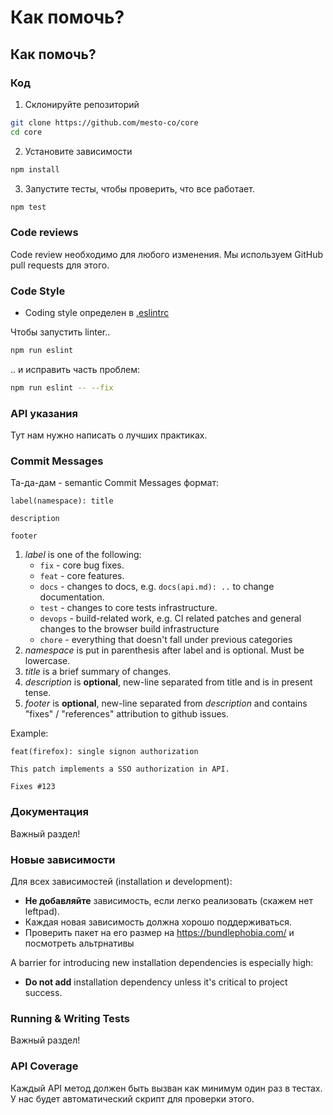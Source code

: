 # Как помочь?

## Как помочь?

### Код

1. Склонируйте репозиторий

```bash
git clone https://github.com/mesto-co/core
cd core
```

2. Установите зависимости

```bash
npm install
```

3. Запустите тесты, чтобы проверить, что все работает.

```bash
npm test
```

### Code reviews

Code review необходимо для любого изменения. Мы используем GitHub pull requests для этого.

### Code Style

- Coding style определен в [.eslintrc](https://github.com/mesto.co/core/blob/master/.eslintrc.js)

Чтобы запустить linter..

```bash
npm run eslint
```

.. и исправить часть проблем:

```bash
npm run eslint -- --fix
```

### API указания

Тут нам нужно написать о лучших практиках.

### Commit Messages

Та-да-дам - semantic Commit Messages формат:

```
label(namespace): title

description

footer
```

1. *label* is one of the following:
    - `fix` - core bug fixes.
    - `feat` - core features.
    - `docs` - changes to docs, e.g. `docs(api.md): ..` to change documentation.
    - `test` - changes to core tests infrastructure.
    - `devops` - build-related work, e.g. CI related patches and general changes to the browser build infrastructure
    - `chore` - everything that doesn't fall under previous categories
2. *namespace* is put in parenthesis after label and is optional. Must be lowercase.
3. *title* is a brief summary of changes.
4. *description* is **optional**, new-line separated from title and is in present tense.
5. *footer* is **optional**, new-line separated from *description* and contains "fixes" / "references" attribution to github issues.

Example:

```
feat(firefox): single signon authorization

This patch implements a SSO authorization in API.

Fixes #123
```

### Документация

Важный раздел!

### Новые зависимости

Для всех зависимостей (installation и development):
- **Не добавляйте** зависимость, если легко реализовать (скажем нет leftpad).
- Каждая новая зависимость должна хорошо поддерживаться.
- Проверить пакет на его размер на https://bundlephobia.com/ и посмотреть альтрнативы

A barrier for introducing new installation dependencies is especially high:
- **Do not add** installation dependency unless it's critical to project success.

### Running & Writing Tests

Важный раздел!

### API Coverage

Каждый API метод должен быть вызван как минимум один раз в тестах.
У нас будет автоматический скрипт для проверки этого.
